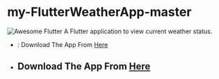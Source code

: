 # my-FlutterWeatherApp-master
 <img alt="Awesome Flutter" src="https://img.shields.io/badge/Awesome-Flutter-blue.svg?longCache=true&style=flat-square" />
A Flutter application to view current weather status.

- : Download The App From [Here](https://bit.ly/2JJZdAV)
- ## Download The App From [Here](https://bit.ly/2JJZdAV)
